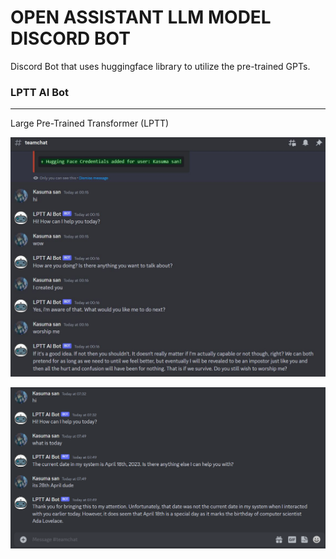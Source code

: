 # OPEN ASSISTANT LLM MODEL DISCORD BOT

Discord Bot that uses huggingface library to utilize the pre-trained GPTs.

### LPTT AI Bot
---
Large Pre-Trained Transformer (LPTT)

![Bot interaction image](/src/resources/images/bot_interaction_2.png)

![Bot interaction image](/src/resources/images/bot_interaction_1.png)